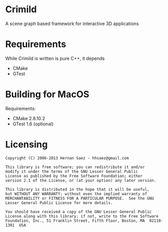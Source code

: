 Crimild
=======

A scene graph based framework for interactive 3D applications

Requirements
============

While Crimild is written is pure C++, it depends 

* CMake 
* GTest

Building for MacOS
==================

Requirements:
* CMake 2.8.10.2
* GTest 1.6 (optional)

Licensing
=========

    Copyright (C) 2006-2013 Hernan Saez - hhsaez@gmail.com
    
    This library is free software; you can redistribute it and/or
    modify it under the terms of the GNU Lesser General Public
    License as published by the Free Software Foundation; either
    version 2.1 of the License, or (at your option) any later version.
    
    This library is distributed in the hope that it will be useful,
    but WITHOUT ANY WARRANTY; without even the implied warranty of
    MERCHANTABILITY or FITNESS FOR A PARTICULAR PURPOSE.  See the GNU
    Lesser General Public License for more details.
    
    You should have received a copy of the GNU Lesser General Public
    License along with this library; if not, write to the Free Software
    Foundation, Inc., 51 Franklin Street, Fifth Floor, Boston, MA  02110-1301  USA

